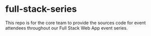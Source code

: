 # full-stack-series
This repo is for the core team to provide the sources code for event attendees throughout our Full Stack Web App event series.
